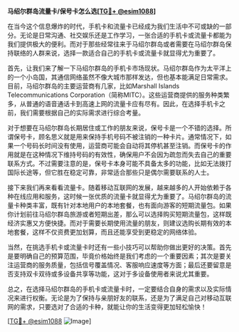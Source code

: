 **马绍尔群岛流量卡/保号卡怎么选[[TG💪+ @esim1088](https://t.me/s/esim1088)]**

在当今这个信息爆炸的时代，手机卡和流量卡已经成为我们生活中不可或缺的一部分。无论是日常沟通、社交娱乐还是工作学习，一张合适的手机卡或流量卡都能为我们提供极大的便利。而对于那些经常往来于马绍尔群岛或者需要在马绍尔群岛保持联络的人群来说，选择一款适合自己的手机卡或流量卡就显得尤为重要了。

首先，让我们来了解一下马绍尔群岛的手机卡市场现状。马绍尔群岛作为太平洋上的一个小岛国，其通信网络虽然不像大城市那样发达，但也基本能满足日常需求。目前，马绍尔群岛的主要运营商有几家，比如Marshall Islands Telecommunications Corporation（简称MITC）。这些运营商提供的服务种类繁多，从普通的语音通话卡到高速上网的流量卡应有尽有。因此，在选择手机卡之前，我们需要根据自己的实际需求进行综合考量。

对于想要在马绍尔群岛长期居住或工作的朋友来说，保号卡是一个不错的选择。所谓保号卡，顾名思义就是用来保持手机号码不被注销的一种卡片。通常情况下，如果一个号码长时间没有使用，运营商可能会自动将其停机甚至注销。而保号卡的作用就是在这种情况下维持号码的有效性，确保用户不会因为疏忽而失去自己的重要联系方式。不过需要注意的是，保号卡本身可能不具备太多的功能，比如无法拨打国际长途等，但它胜在稳定可靠，非常适合那些只是偶尔需要联系的人士。

接下来我们再来看看流量卡。随着移动互联网的发展，越来越多的人开始依赖于各种在线应用和服务，这时候一张优质的流量卡就显得尤为重要了。马绍尔群岛的流量卡种类丰富，既有针对本地用户的本地套餐，也有面向游客的短期流量包。如果你计划前往马绍尔群岛旅游或者短期出差，那么可以选择购买短期流量包，这样既经济实惠又方便快捷。而对于需要长期使用流量的朋友，则建议选购长期有效的本地套餐，这样不仅资费更加划算，而且还能享受到更稳定的网络体验。

当然，在挑选手机卡或流量卡时还有一些小技巧可以帮助你做出更好的决策。首先是要明确自己的预算范围，毕竟价格始终是我们考虑的一个重要因素；其次是要关注运营商的服务质量，包括信号覆盖情况、客服响应速度等方面；最后还要留意是否支持双卡双待或多设备共享等功能，这对于多设备使用者来说尤其重要。

总之，在选择马绍尔群岛的手机卡或流量卡时，一定要结合自身的需求以及实际情况来进行权衡。无论是为了保持与亲朋好友的联系，还是为了满足自己对移动互联网的需求，只要选对了合适的卡种，就能让你的生活变得更加轻松愉快！

[[TG💪+ @esim1088](https://t.me/s/esim1088) ![Image](https://i.postimg.cc/4NQfJmqS/Snipaste-2025-05-13-00-14-12.png)]